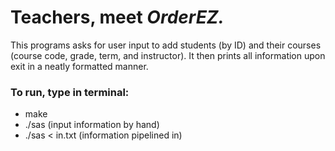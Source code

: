 # Teachers, meet *OrderEZ.*

  This programs asks for user input to add students (by ID) and their courses (course code, grade, term, and instructor).
  It then prints all information upon exit in a neatly formatted manner.

### To run, type in terminal:
  - make
  - ./sas (input information by hand)
  - ./sas < in.txt (information pipelined in)
